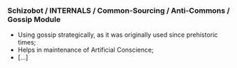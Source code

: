 ### Schizobot / INTERNALS / Common-Sourcing / Anti-Commons / Gossip Module
* Using gossip strategically, as it was originally used since prehistoric times;
* Helps in maintenance of Artificial Conscience;
* [...]
